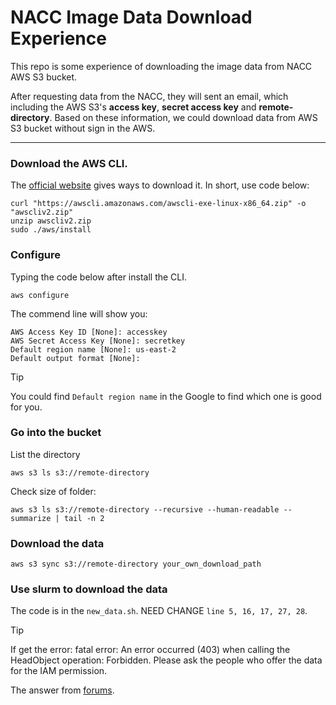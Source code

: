 # NACC Image Data Download Experience

This repo is some experience of downloading the image data from NACC AWS S3 bucket.

After requesting data from the NACC, they will sent an email, which including the AWS S3's **access key**, **secret access key** and **remote-directory**. 
Based on these information, we could download data from AWS S3 bucket without sign in the AWS.

--------
### Download the AWS CLI.
The [official website](https://docs.aws.amazon.com/cli/latest/userguide/getting-started-install.html) gives ways to download it.
In short, use code below:

```
curl "https://awscli.amazonaws.com/awscli-exe-linux-x86_64.zip" -o "awscliv2.zip"
unzip awscliv2.zip
sudo ./aws/install
```

### Configure
Typing the code below after install the CLI.
```
aws configure
```
The commend line will show you:
```
AWS Access Key ID [None]: accesskey
AWS Secret Access Key [None]: secretkey
Default region name [None]: us-east-2
Default output format [None]:
```

>[!TIP]
>You could find `Default region name` in the Google to find which one is good for you. 

### Go into the bucket
List the directory
```
aws s3 ls s3://remote-directory
```

Check size of folder: 
```
aws s3 ls s3://remote-directory --recursive --human-readable --summarize | tail -n 2
```

### Download the data
```
aws s3 sync s3://remote-directory your_own_download_path
```

### Use slurm to download the data
The code is in the `new_data.sh`. NEED CHANGE `line 5, 16, 17, 27, 28`.

>[!TIP]
>If get the error: fatal error: An error occurred (403) when calling the HeadObject operation: Forbidden. Please ask the people who offer the data for the IAM permission.
>
>The answer from [forums](https://repost.aws/questions/QUs5ia7jYbTAChIFL4pWxd6A/how-to-download-file-from-others-s3-bucket).
